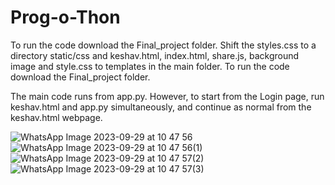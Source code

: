 # Prog-o-Thon

To run the code download the Final_project folder. Shift the styles.css to a directory static/css and keshav.html, index.html, share.js, background image and style.css to templates in the main folder.
To run the code download the Final_project folder.

The main code runs from app.py. However, to start from the Login page, run keshav.html and app.py simultaneously, and continue as normal from the keshav.html webpage. 

![WhatsApp Image 2023-09-29 at 10 47 56](https://github.com/AlThorStormblessed/Prog-o-Thon/assets/86941904/061bc993-0b64-4ce1-b392-49f79abf8615)
![WhatsApp Image 2023-09-29 at 10 47 56(1)](https://github.com/AlThorStormblessed/Prog-o-Thon/assets/86941904/eff7e1cc-7e47-46a5-8ca8-d3f5f26263ca)
![WhatsApp Image 2023-09-29 at 10 47 57(2)](https://github.com/AlThorStormblessed/Prog-o-Thon/assets/86941904/e7fcfa68-fede-406d-a95e-9959b3bb1cbd)
![WhatsApp Image 2023-09-29 at 10 47 57(3)](https://github.com/AlThorStormblessed/Prog-o-Thon/assets/86941904/6de596d0-4aff-46cc-94d9-c20672ef42d5)
